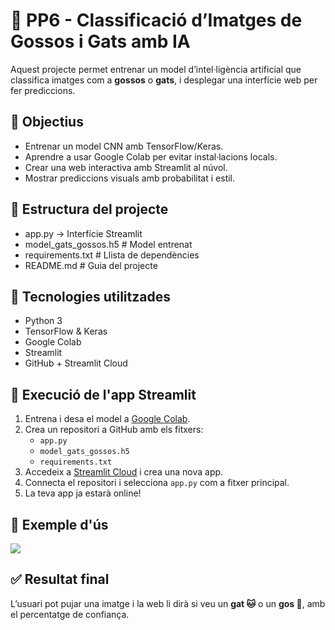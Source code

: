 # 🧠 PP6 - Classificació d’Imatges de Gossos i Gats amb IA

Aquest projecte permet entrenar un model d’intel·ligència artificial que classifica imatges com a **gossos** o **gats**, i desplegar una interfície web per fer prediccions.

## 🎯 Objectius
- Entrenar un model CNN amb TensorFlow/Keras.
- Aprendre a usar Google Colab per evitar instal·lacions locals.
- Crear una web interactiva amb Streamlit al núvol.
- Mostrar prediccions visuals amb probabilitat i estil.

## 🧪 Estructura del projecte

- app.py -> Interfície Streamlit
- model_gats_gossos.h5 # Model entrenat
- requirements.txt # Llista de dependències
- README.md # Guia del projecte

## 🧰 Tecnologies utilitzades
- Python 3
- TensorFlow & Keras
- Google Colab
- Streamlit
- GitHub + Streamlit Cloud

## 🚀 Execució de l'app Streamlit
1. Entrena i desa el model a [Google Colab](https://colab.research.google.com).
2. Crea un repositori a GitHub amb els fitxers:
   - `app.py`
   - `model_gats_gossos.h5`
   - `requirements.txt`
3. Accedeix a [Streamlit Cloud](https://streamlit.io/cloud) i crea una nova app.
4. Connecta el repositori i selecciona `app.py` com a fitxer principal.
5. La teva app ja estarà online!

## 📸 Exemple d'ús
![](https://via.placeholder.com/600x300.png?text=Captura+de+pantalla+de+l%27app)

## ✅ Resultat final
L’usuari pot pujar una imatge i la web li dirà si veu un **gat 🐱** o un **gos 🐶**, amb el percentatge de confiança.
